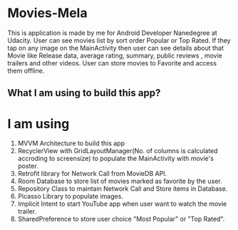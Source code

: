 # Movies-Mela
This is application is made by me for Android Developer Nanedegree at Udacity. 
User can see movies list by sort order Popular or Top Rated. 
If they tap on any image on the MainActivity then user can see details about that Movie like Release data, average rating, summary, public reviews , movie trailers and other videos. 
User can store movies to Favorite and access them offline.

## What I am using to build this app?
# I am using
1. MVVM Architecture to build this app
2. RecyclerView with GridLayoutManager(No. of columns is calculated accroding to screensize) to populate the MainActivity with movie's poster. 
2. Retrofit library for Network Call from MovieDB API.
3. Room Database to store list of movies marked as favorite by the user.
4. Repository Class to maintain Network Call and Store items in Database.
5. Picasso Library to populate images.
6. Implicit Intent to start YouTube app when user want to watch the movie trailer.
7. SharedPreference to store user choice "Most Popular" or "Top Rated".

